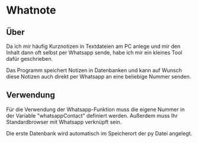 # Whatnote

## Über
Da ich mir häufig Kurznotizen in Textdateien am PC anlege und mir den Inhalt dann oft selbst per Whatsapp sende, habe ich mir ein kleines Tool dafür geschrieben.

Das Programm speichert Notizen in Datenbanken und kann auf Wunsch diese Notizen auch direkt per Whatsapp an eine beliebige Nummer senden.

## Verwendung

Für die Verwendung der Whatsapp-Funktion muss die eigene Nummer in der Variable "whatsappContact" definiert werden.
Außerdem muss Ihr Standardbrowser mit Whatsapp verknüpft sein.


Die erste Datenbank wird automatisch im Speicherort der py Datei angelegt.